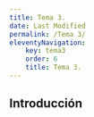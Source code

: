 ```yaml
---
title: Tema 3.
date: Last Modified
permalink: /Tema 3/
eleventyNavigation:
    key: tema3
    order: 6
    title: Tema 3.
---
```


<!-- @format -->

## **Introducción**